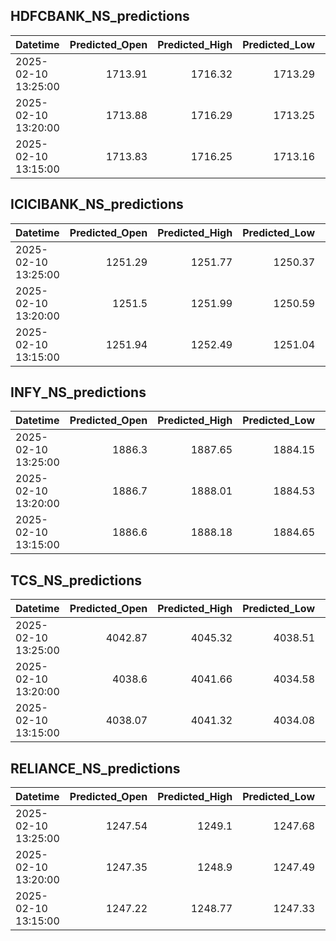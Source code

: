 ## HDFCBANK_NS_predictions
| Datetime            |   Predicted_Open |   Predicted_High |   Predicted_Low |   Predicted_Close |   Predicted_Volume |
|:--------------------|-----------------:|-----------------:|----------------:|------------------:|-------------------:|
| 2025-02-10 13:25:00 |          1713.91 |          1716.32 |         1713.29 |           1714.91 |            94780.9 |
| 2025-02-10 13:20:00 |          1713.88 |          1716.29 |         1713.25 |           1714.86 |            94974.9 |
| 2025-02-10 13:15:00 |          1713.83 |          1716.25 |         1713.16 |           1714.8  |            95136.8 |

## ICICIBANK_NS_predictions
| Datetime            |   Predicted_Open |   Predicted_High |   Predicted_Low |   Predicted_Close |   Predicted_Volume |
|:--------------------|-----------------:|-----------------:|----------------:|------------------:|-------------------:|
| 2025-02-10 13:25:00 |          1251.29 |          1251.77 |         1250.37 |           1251.53 |            71190.6 |
| 2025-02-10 13:20:00 |          1251.5  |          1251.99 |         1250.59 |           1251.75 |            71563   |
| 2025-02-10 13:15:00 |          1251.94 |          1252.49 |         1251.04 |           1252.22 |            75144.1 |

## INFY_NS_predictions
| Datetime            |   Predicted_Open |   Predicted_High |   Predicted_Low |   Predicted_Close |   Predicted_Volume |
|:--------------------|-----------------:|-----------------:|----------------:|------------------:|-------------------:|
| 2025-02-10 13:25:00 |           1886.3 |          1887.65 |         1884.15 |           1885.45 |            45204.7 |
| 2025-02-10 13:20:00 |           1886.7 |          1888.01 |         1884.53 |           1885.87 |            46579.9 |
| 2025-02-10 13:15:00 |           1886.6 |          1888.18 |         1884.65 |           1885.84 |            48893.2 |

## TCS_NS_predictions
| Datetime            |   Predicted_Open |   Predicted_High |   Predicted_Low |   Predicted_Close |   Predicted_Volume |
|:--------------------|-----------------:|-----------------:|----------------:|------------------:|-------------------:|
| 2025-02-10 13:25:00 |          4042.87 |          4045.32 |         4038.51 |           4043.29 |            20545.6 |
| 2025-02-10 13:20:00 |          4038.6  |          4041.66 |         4034.58 |           4039.29 |            22492.2 |
| 2025-02-10 13:15:00 |          4038.07 |          4041.32 |         4034.08 |           4038.81 |            22966.1 |

## RELIANCE_NS_predictions
| Datetime            |   Predicted_Open |   Predicted_High |   Predicted_Low |   Predicted_Close |   Predicted_Volume |
|:--------------------|-----------------:|-----------------:|----------------:|------------------:|-------------------:|
| 2025-02-10 13:25:00 |          1247.54 |          1249.1  |         1247.68 |           1247.65 |            92281.3 |
| 2025-02-10 13:20:00 |          1247.35 |          1248.9  |         1247.49 |           1247.47 |            93081.2 |
| 2025-02-10 13:15:00 |          1247.22 |          1248.77 |         1247.33 |           1247.36 |            95205   |

